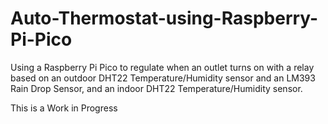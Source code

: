 # Auto-Thermostat-using-Raspberry-Pi-Pico
Using a Raspberry Pi Pico to regulate when an outlet turns on with a relay based on an outdoor DHT22 Temperature/Humidity sensor and an LM393 Rain Drop Sensor, and an indoor DHT22 Temperature/Humidity sensor.

This is a Work in Progress
